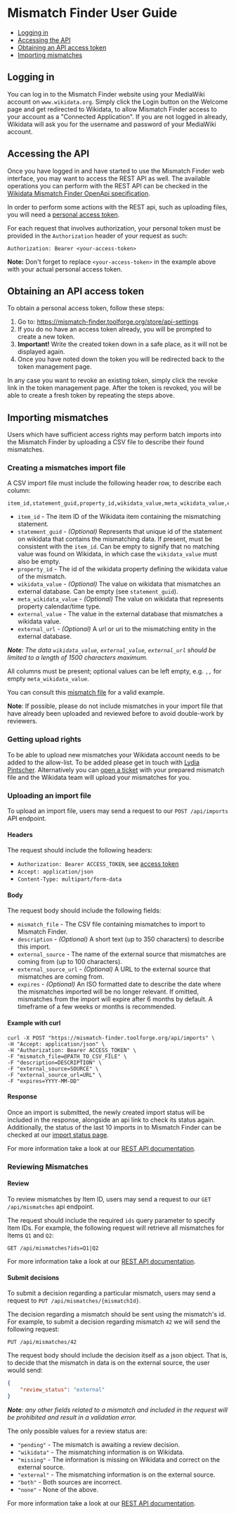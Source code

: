 # Mismatch Finder User Guide

<!-- START doctoc generated TOC please keep comment here to allow auto update -->
<!-- DON'T EDIT THIS SECTION, INSTEAD RE-RUN doctoc TO UPDATE -->

- [Logging in](#login)
- [Accessing the API](#apiAccess)
- [Obtaining an API access token](#apiToken)
- [Importing mismatches](#importing)

<!-- END doctoc generated TOC please keep comment here to allow auto update -->

## Logging in <a id="login"></a>

You can log in to the Mismatch Finder website using your MediaWiki account on `www.wikidata.org`. Simply click the Login button on the Welcome page and get redirected to Wikidata, to allow Mismatch Finder access to your account as a "Connected Application". If you are not logged in already, Wikidata will ask you for the username and password of your MediaWiki account.

## Accessing the API <a id="apiAccess"></a>

Once you have logged in and have started to use the Mismatch Finder web interface, you may want to access the REST API as well. The available operations you can perform with the REST API can be checked in the [Wikidata Mismatch Finder OpenApi specification](https://mismatch-finder.toolforge.org/api-docs/index.html).

In order to perform some actions with the REST api, such as uploading files, you will need a [personal access token](#apiToken).

For each request that involves authorization, your personal token must be provided in the `Authorization` header of your request as such:

```
Authorization: Bearer <your-access-token>
```

**Note:** Don't forget to replace `<your-access-token>` in the example above with your actual personal access token.

## Obtaining an API access token <a id="apiToken"></a>

To obtain a personal access token, follow these steps:

1. Go to: https://mismatch-finder.toolforge.org/store/api-settings
2. If you do no have an access token already, you will be prompted to create a new token.
3. **Important!** Write the created token down in a safe place, as it will not be displayed again.
4. Once you have noted down the token you will be redirected back to the token management page.

In any case you want to revoke an existing token, simply click the revoke link in the token management page. After the token is revoked, you will be able to create a fresh token by repeating the steps above.

## Importing mismatches <a id="importing"></a>

Users which have sufficient access rights may perform batch imports into the Mismatch Finder by uploading a CSV file to describe their found mismatches.

### Creating a mismatches import file

A CSV import file must include the following header row, to describe each column:

```csv
item_id,statement_guid,property_id,wikidata_value,meta_wikidata_value,external_value,external_url
```

* `item_id` - The item ID of the Wikidata item containing the mismatching statement.
* `statement_guid` - _(Optional)_ Represents that unique id of the statement on wikidata that contains the mismatching data.
  If present, must be consistent with the `item_id`.
  Can be empty to signify that no matching value was found on Wikidata, in which case the `wikidata_value` must also be empty.
* `property_id` - The id of the wikidata property defining the wikidata value of the mismatch.
* `wikidata_value` - _(Optional)_ The value on wikidata that mismatches an external database. 
  Can be empty (see `statement_guid`).
* `meta_wikidata_value` - _(Optional)_ The value on wikidata that represents property calendar/time type.
* `external_value` - The value in the external database that mismatches a wikidata value.
* `external_url` - _(Optional)_ A url or uri to the mismatching entity in the external database.

_**Note**: The data `wikidata_value`, `external_value`, `external_url` should be limited to a length of 1500 characters maximum._

All columns must be present; optional values can be left empty, e.g. `,,` for empty `meta_wikidata_value`.

You can consult this [mismatch file](exampleMismatchFile.csv) for a valid example.

**Note**: If possible, please do not include mismatches in your import file that have already been uploaded and reviewed before to avoid double-work by reviewers.

### Getting upload rights

To be able to upload new mismatches your Wikidata account needs to be added to the allow-list. To be added please get in touch with [Lydia Pintscher](https://www.wikidata.org/wiki/User:Lydia_Pintscher_(WMDE)). Alternatively you can [open a ticket](https://phabricator.wikimedia.org/project/view/5385/) with your prepared mismatch file and the Wikidata team will upload your mismatches for you.

### Uploading an import file

To upload an import file, users may send a request to our `POST /api/imports` API endpoint.

#### Headers

The request should include the following headers:
* `Authorization: Bearer ACCESS_TOKEN`, see [access token](#apiAccess)
* `Accept: application/json`
* `Content-Type: multipart/form-data`

#### Body

The request body should include the following fields:
* `mismatch_file` - The CSV file containing mismatches to import to Mismatch Finder.
* `description` - _(Optional)_ A short text (up to 350 characters) to describe this import.
* `external_source` - The name of the external source that mismatches are coming from (up to 100 characters).
* `external_source_url` - _(Optional)_ A URL to the external source that mismatches are coming from.
* `expires` - _(Optional)_ An ISO formatted date to describe the date where the mismatches imported will be no longer relevant. If omitted, mismatches from the import will expire after 6 months by default. A timeframe of a few weeks or months is recommended.

#### Example with curl

```
curl -X POST "https://mismatch-finder.toolforge.org/api/imports" \
-H "Accept: application/json" \
-H "Authorization: Bearer ACCESS_TOKEN" \
-F "mismatch_file=@PATH_TO_CSV_FILE" \
-F "description=DESCRIPTION" \
-F "external_source=SOURCE" \
-F "external_source_url=URL" \
-F "expires=YYYY-MM-DD"
```

#### Response

Once an import is submitted, the newly created import status will be included in the response, alongside an api link to check its status again. Additionally, the status of the last 10 imports in to Mismatch Finder can be checked at our [import status page](https://mismatch-finder.toolforge.org/store/imports).

For more information take a look at our [REST API documentation](https://mismatch-finder.toolforge.org/api-docs/index.html#/store/post_imports).

### Reviewing Mismatches


#### Review

To review mismatches by Item ID, users may send a request to our `GET /api/mismatches` api endpoint.

The request should include the required `ids` query parameter to specify Item IDs. For example, the following request will retrieve all mismatches for Items `Q1` and `Q2`:

```
GET /api/mismatches?ids=Q1|Q2
```

For more information take a look at our [REST API documentation](https://mismatch-finder.toolforge.org/api-docs/index.html#/store/get_mismatches).

#### Submit decisions

To submit a decision regarding a particular mismatch, users may send a request to `PUT /api/mismatches/{mismatchId}`.

The decision regarding a mismatch should be sent using the mismatch's id. For example, to submit a decision regarding mismatch `42` we will send the following request:

```
PUT /api/mismatches/42
```

The request body should include the decision itself as a json object. That is, to decide that the mismatch in data is on the external source, the user would send:

```json
{
    "review_status": "external"
}
```

_**Note**: any other fields related to a mismatch and included in the request will be prohibited and result in a validation error._

The only possible values for a review status are:

- `"pending"` - The mismatch is awaiting a review decision.
- `"wikidata"` - The mismatching information is on Wikidata.
- `"missing"` - The information is missing on Wikidata and correct on the external source.
- `"external"` - The mismatching information is on the external source.
- `"both"` - Both sources are incorrect.
- `"none"` - None of the above.

For more information take a look at our [REST API documentation](https://mismatch-finder.toolforge.org/api-docs/index.html#/store/put_mismatches__mismatchId_).

